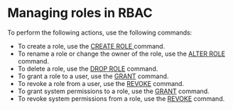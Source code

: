 # Managing roles in RBAC<a name="r_roles-managing"></a>

To perform the following actions, use the following commands:
+ To create a role, use the [CREATE ROLE ](r_CREATE_ROLE.md) command\.
+ To rename a role or change the owner of the role, use the [ALTER ROLE](r_ALTER_ROLE.md) command\.
+ To delete a role, use the [DROP ROLE](r_DROP_ROLE.md) command\. 
+ To grant a role to a user, use the [GRANT](r_GRANT.md) command\. 
+ To revoke a role from a user, use the [REVOKE](r_REVOKE.md) command\. 
+ To grant system permissions to a role, use the [GRANT](r_GRANT.md) command\. 
+ To revoke system permissions from a role, use the [REVOKE](r_REVOKE.md) command\. 